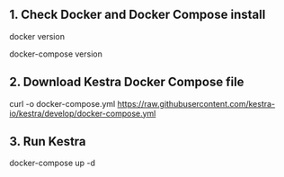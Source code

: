 ## 1. Check Docker and Docker Compose install

docker version

docker-compose version

## 2. Download Kestra Docker Compose file

curl -o docker-compose.yml https://raw.githubusercontent.com/kestra-io/kestra/develop/docker-compose.yml


## 3. Run Kestra

docker-compose up -d